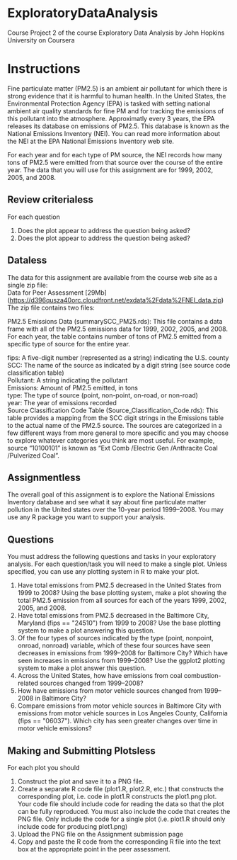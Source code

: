 # ExploratoryDataAnalysis  
Course Project 2 of the course Exploratory Data Analysis by John Hopkins University on Coursera  
  
# Instructions  
  
Fine particulate matter (PM2.5) is an ambient air pollutant for which there is strong evidence that it is harmful to human health. In the United States, the Environmental Protection Agency (EPA) is tasked with setting national ambient air quality standards for fine PM and for tracking the emissions of this pollutant into the atmosphere. Approximatly every 3 years, the EPA releases its database on emissions of PM2.5. This database is known as the National Emissions Inventory (NEI). You can read more information about the NEI at the EPA National Emissions Inventory web site.  
  
For each year and for each type of PM source, the NEI records how many tons of PM2.5 were emitted from that source over the course of the entire year. The data that you will use for this assignment are for 1999, 2002, 2005, and 2008.  
  
## Review criterialess  
For each question  
1. Does the plot appear to address the question being asked?  
2. Does the plot appear to address the question being asked?  
  
## Dataless  
The data for this assignment are available from the course web site as a single zip file:  
Data for Peer Assessment [29Mb] (https://d396qusza40orc.cloudfront.net/exdata%2Fdata%2FNEI_data.zip)  
The zip file contains two files:  
  
PM2.5 Emissions Data (summarySCC_PM25.rds): This file contains a data frame with all of the PM2.5 emissions data for 1999, 2002, 2005, and 2008. For each year, the table contains number of tons of PM2.5 emitted from a specific type of source for the entire year.  
  
fips: A five-digit number (represented as a string) indicating the U.S. county  
SCC: The name of the source as indicated by a digit string (see source code classification table)  
Pollutant: A string indicating the pollutant  
Emissions: Amount of PM2.5 emitted, in tons  
type: The type of source (point, non-point, on-road, or non-road)  
year: The year of emissions recorded  
Source Classification Code Table (Source_Classification_Code.rds): This table provides a mapping from the SCC digit strings in the Emissions table to the actual name of the PM2.5 source. The sources are categorized in a few different ways from more general to more specific and you may choose to explore whatever categories you think are most useful. For example, source “10100101” is known as “Ext Comb /Electric Gen /Anthracite Coal /Pulverized Coal”.  
  
## Assignmentless   
The overall goal of this assignment is to explore the National Emissions Inventory database and see what it say about fine particulate matter pollution in the United states over the 10-year period 1999–2008. You may use any R package you want to support your analysis.  
  
## Questions  
You must address the following questions and tasks in your exploratory analysis. For each question/task you will need to make a single plot. Unless specified, you can use any plotting system in R to make your plot.  
1. Have total emissions from PM2.5 decreased in the United States from 1999 to 2008? Using the base plotting system, make a plot showing the total PM2.5 emission from all sources for each of the years 1999, 2002, 2005, and 2008.  
2. Have total emissions from PM2.5 decreased in the Baltimore City, Maryland (fips == "24510") from 1999 to 2008? Use the base plotting system to make a plot answering this question.  
3. Of the four types of sources indicated by the type (point, nonpoint, onroad, nonroad) variable, which of these four sources have seen decreases in emissions from 1999–2008 for Baltimore City? Which have seen increases in emissions from 1999–2008? Use the ggplot2 plotting system to make a plot answer this question.  
4. Across the United States, how have emissions from coal combustion-related sources changed from 1999–2008?  
5. How have emissions from motor vehicle sources changed from 1999–2008 in Baltimore City?  
6. Compare emissions from motor vehicle sources in Baltimore City with emissions from motor vehicle sources in Los Angeles County, California (fips == "06037"). Which city has seen greater changes over time in motor vehicle emissions?  
  
## Making and Submitting Plotsless   
For each plot you should  
1. Construct the plot and save it to a PNG file.  
2. Create a separate R code file (plot1.R, plot2.R, etc.) that constructs the corresponding plot, i.e. code in plot1.R constructs the plot1.png plot. Your code file should include code for reading the data so that the plot can be fully reproduced. You must also include the code that creates the PNG file. Only include the code for a single plot (i.e. plot1.R should only include code for producing plot1.png)  
3. Upload the PNG file on the Assignment submission page  
4. Copy and paste the R code from the corresponding R file into the text box at the appropriate point in the peer assessment.  
